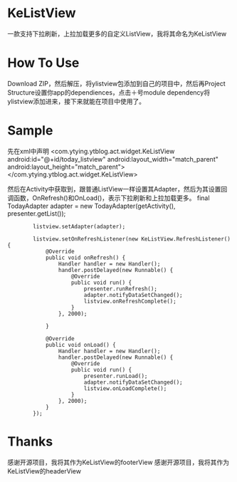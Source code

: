 # KeListView
一款支持下拉刷新，上拉加载更多的自定义ListView，我将其命名为KeListView
# How To Use
Download ZIP，然后解压，将ylistview包添加到自己的项目中，然后再Project Structure设置你app的dependiences，点击＋号module dependency将ylistview添加进来，接下来就能在项目中使用了。
# Sample
先在xml中声明
		<com.ytying.ytblog.act.widget.KeListView
	        android:id="@+id/today_listview"
	        android:layout_width="match_parent"
	        android:layout_height="match_parent"></com.ytying.ytblog.act.widget.KeListView>

然后在Activity中获取到，跟普通ListView一样设置其Adapter，然后为其设置回调函数，OnRefresh()和OnLoad()，表示下拉刷新和上拉加载更多。
	final TodayAdapter adapter = new TodayAdapter(getActivity(), presenter.getList());
	
	        listview.setAdapter(adapter);
	
	        listview.setOnRefreshListener(new KeListView.RefreshListener() {
	            @Override
	            public void onRefresh() {
	                Handler handler = new Handler();
	                handler.postDelayed(new Runnable() {
	                    @Override
	                    public void run() {
	                        presenter.runRefresh();
	                        adapter.notifyDataSetChanged();
	                        listview.onRefreshComplete();
	                    }
	                }, 2000);
	
	            }
	
	            @Override
	            public void onLoad() {
	                Handler handler = new Handler();
	                handler.postDelayed(new Runnable() {
	                    @Override
	                    public void run() {
	                        presenter.runLoad();
	                        adapter.notifyDataSetChanged();
	                        listview.onLoadComplete();
	                    }
	                }, 2000);
	            }
	        });
# Thanks
感谢开源项目[][1]，我将其作为KeListView的footerView
感谢开源项目[][2]，我将其作为KeListView的headerView


[1]:	https://github.com/dodola/MetaballLoading "MetaballLoading"
[2]:	https://github.com/glomadrian/loading-balls "loading-balls"